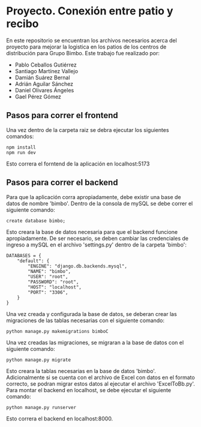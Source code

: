 # Proyecto. Conexión entre patio y recibo
En este repositorio se encuentran los archivos necesarios acerca del proyecto para mejorar la logistica en los patios de los centros de distribución para Grupo Bimbo.
Este trabajo fue realizado por:
* Pablo Ceballos Gutiérrez
* Santiago Martínez Vallejo
* Damián Suárez Bernal
* Adrián Aguilar Sánchez
* Daniel Olivares Ángeles
* Gael Pérez Gómez

## Pasos para correr el frontend
Una vez dentro de la carpeta raiz se debra ejecutar los siguientes comandos:
```
npm install
npm run dev
```
Esto correra el forntend de la aplicación en localhost:5173

## Pasos para correr el backend
Para que la aplicación corra apropiadamente, debe existir una base de datos de nombre 'bimbo'. Dentro de la consola de mySQL se debe correr el siguiente comando:
```
create database bimbo;
```
Esto creara la base de datos necesaria para que el backend funcione apropiadamente. De ser necesario, se deben cambiar las credenciales de ingreso a mySQL en el archivo 'settings.py' dentro de la carpeta 'bimbo':
```
DATABASES = {
    "default": {
        "ENGINE": "django.db.backends.mysql",
        "NAME": "bimbo",
        "USER": "root",
        "PASSWORD": "root",
        "HOST": "localhost",
        "PORT": "3306",
    }
}
```
Una vez creada y configurada la base de datos, se deberan crear las migraciones de las tablas necesarias con el siguiente comando:
```
python manage.py makemigrations bimboC
```
Una vez creadas las migraciones, se migraran a la base de datos con el siguiente comando:
```
python manage.py migrate
```
Esto creara la tablas necesarias en la base de datos 'bimbo'.
Adicionalmente si se cuenta con el archivo de Excel con datos en el formato correcto, se podran migrar estos datos al ejecutar el archivo 'ExcelToBb.py'.
Para montar el backend en localhost, se debe ejecutar el siguiente comando:
```
python manage.py runserver
```
Esto correra el backend en localhost:8000.
